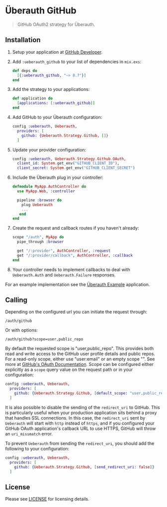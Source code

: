 # Überauth GitHub

> GitHub OAuth2 strategy for Überauth.

## Installation

1. Setup your application at [GitHub Developer](https://developer.github.com).

1. Add `:ueberauth_github` to your list of dependencies in `mix.exs`:

    ```elixir
    def deps do
      [{:ueberauth_github, "~> 0.7"}]
    end
    ```

1. Add the strategy to your applications:

    ```elixir
    def application do
      [applications: [:ueberauth_github]]
    end
    ```

1. Add GitHub to your Überauth configuration:

    ```elixir
    config :ueberauth, Ueberauth,
      providers: [
        github: {Ueberauth.Strategy.Github, []}
      ]
    ```

1.  Update your provider configuration:

    ```elixir
    config :ueberauth, Ueberauth.Strategy.Github.OAuth,
      client_id: System.get_env("GITHUB_CLIENT_ID"),
      client_secret: System.get_env("GITHUB_CLIENT_SECRET")
    ```

1.  Include the Überauth plug in your controller:

    ```elixir
    defmodule MyApp.AuthController do
      use MyApp.Web, :controller

      pipeline :browser do
        plug Ueberauth
        ...
       end
    end
    ```

1.  Create the request and callback routes if you haven't already:

    ```elixir
    scope "/auth", MyApp do
      pipe_through :browser

      get "/:provider", AuthController, :request
      get "/:provider/callback", AuthController, :callback
    end
    ```

1. Your controller needs to implement callbacks to deal with `Ueberauth.Auth` and `Ueberauth.Failure` responses.

For an example implementation see the [Überauth Example](https://github.com/ueberauth/ueberauth_example) application.

## Calling

Depending on the configured url you can initiate the request through:

    /auth/github

Or with options:

    /auth/github?scope=user,public_repo

By default the requested scope is "user,public\_repo". This provides both read and write access to the GitHub user profile details and public repos. For a read-only scope, either use "user:email" or an empty scope "". See more at [GitHub's OAuth Documentation](https://developer.github.com/apps/building-integrations/setting-up-and-registering-oauth-apps/about-scopes-for-oauth-apps/). Scope can be configured either explicitly as a `scope` query value on the request path or in your configuration:

```elixir
config :ueberauth, Ueberauth,
  providers: [
    github: {Ueberauth.Strategy.Github, [default_scope: "user,public_repo,notifications"]}
  ]
```

It is also possible to disable the sending of the `redirect_uri` to GitHub. This is particularly useful
when your production application sits behind a proxy that handles SSL connections. In this case,
the `redirect_uri` sent by `Ueberauth` will start with `http` instead of `https`, and if you configured
your GitHub OAuth application's callback URL to use HTTPS, GitHub will throw an `uri_missmatch` error.

To prevent `Ueberauth` from sending the `redirect_uri`, you should add the following to your configuration:

```elixir
config :ueberauth, Ueberauth,
  providers: [
    github: {Ueberauth.Strategy.Github, [send_redirect_uri: false]}
  ]
```

## License

Please see [LICENSE](https://github.com/ueberauth/ueberauth_github/blob/master/LICENSE) for licensing details.
